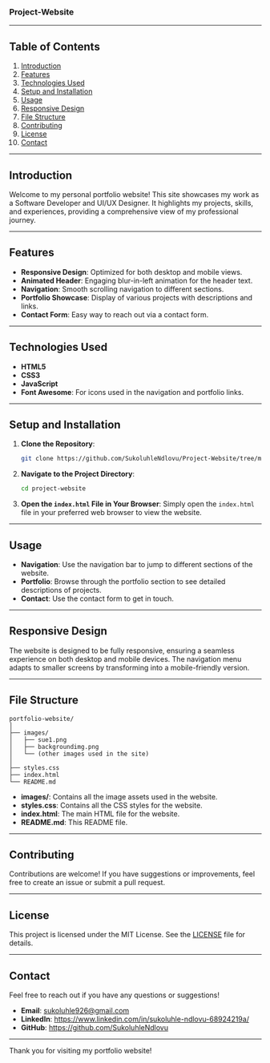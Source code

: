 ### Project-Website
---

## Table of Contents

1. [Introduction](#introduction)
2. [Features](#features)
3. [Technologies Used](#technologies-used)
4. [Setup and Installation](#setup-and-installation)
5. [Usage](#usage)
6. [Responsive Design](#responsive-design)
7. [File Structure](#file-structure)
8. [Contributing](#contributing)
9. [License](#license)
10. [Contact](#contact)

---

## Introduction

Welcome to my personal portfolio website! This site showcases my work as a Software Developer and UI/UX Designer. It highlights my projects, skills, and experiences, providing a comprehensive view of my professional journey.

---

## Features

- **Responsive Design**: Optimized for both desktop and mobile views.
- **Animated Header**: Engaging blur-in-left animation for the header text.
- **Navigation**: Smooth scrolling navigation to different sections.
- **Portfolio Showcase**: Display of various projects with descriptions and links.
- **Contact Form**: Easy way to reach out via a contact form.

---

## Technologies Used

- **HTML5**
- **CSS3**
- **JavaScript**
- **Font Awesome**: For icons used in the navigation and portfolio links.

---

## Setup and Installation

1. **Clone the Repository**:
   ```bash
   git clone https://github.com/SukoluhleNdlovu/Project-Website/tree/main
   ```

2. **Navigate to the Project Directory**:
   ```bash
   cd project-website
   ```

3. **Open the `index.html` File in Your Browser**:
   Simply open the `index.html` file in your preferred web browser to view the website.

---

## Usage

- **Navigation**: Use the navigation bar to jump to different sections of the website.
- **Portfolio**: Browse through the portfolio section to see detailed descriptions of projects.
- **Contact**: Use the contact form to get in touch.

---

## Responsive Design

The website is designed to be fully responsive, ensuring a seamless experience on both desktop and mobile devices. The navigation menu adapts to smaller screens by transforming into a mobile-friendly version.

---

## File Structure

```
portfolio-website/
│
├── images/
│   ├── sue1.png
│   ├── backgroundimg.png
│   └── (other images used in the site)
│
├── styles.css
├── index.html
└── README.md
```

- **images/**: Contains all the image assets used in the website.
- **styles.css**: Contains all the CSS styles for the website.
- **index.html**: The main HTML file for the website.
- **README.md**: This README file.

---

## Contributing

Contributions are welcome! If you have suggestions or improvements, feel free to create an issue or submit a pull request.

---

## License

This project is licensed under the MIT License. See the [LICENSE](LICENSE) file for details.

---

## Contact

Feel free to reach out if you have any questions or suggestions!

- **Email**: sukoluhle926@gmail.com
- **LinkedIn**: https://www.linkedin.com/in/sukoluhle-ndlovu-68924219a/
- **GitHub**: https://github.com/SukoluhleNdlovu

---

Thank you for visiting my portfolio website!
